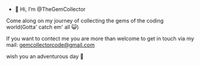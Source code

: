 - 👋 Hi, I’m @TheGemCollector

Come along on my journey of collecting the gems of the coding world(Gotta' catch em' all 😺)

If you want to contect me you are more than welcome to get in touch via my mail:
gemcollectorcode@gmail.com

wish you an adventurous day 🚀
